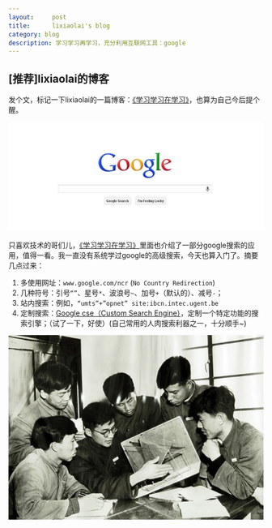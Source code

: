 ```yaml
---
layout:     post
title:      lixiaolai's blog
category: blog
description: 学习学习再学习，充分利用互联网工具：google
---
```


## [推荐]lixiaolai的博客

发个文，标记一下lixiaolai的一篇博客：[《学习学习在学习》]，也算为自己今后提个醒。

![google](/images/lixiaolai-blog/google.jpg)

只喜欢技术的哥们儿，[《学习学习在学习》]里面也介绍了一部分google搜索的应用，值得一看。我一直没有系统学过google的高级搜索，今天也算入门了。摘要几点过来：

1. 多使用网址：`www.google.com/ncr`  (`No Country Redirection`)
2. 几种符号：引号`“”`、星号`*`、波浪号`~`、加号`+`（默认的）、减号`-`；
3. 站内搜索：例如，`“umts”+”opnet” site:ibcn.intec.ugent.be`
4. 定制搜索：[Google cse（Custom Search Engine）](http://www.google.com/cse/)，定制一个特定功能的搜索引擎；（试了一下，好使）(自己常用的人肉搜索利器之一，十分顺手~)


![learn](/images/lixiaolai-blog/learn-discuss.jpg)


[《学习学习在学习》]: http://wordpress.lixiaolai.com/archives/12427.html
